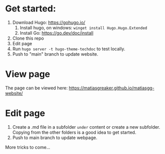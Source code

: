 # Get started:

1. Download Hugo: https://gohugo.io/
   1. Install hugo, on windows: `winget install Hugo.Hugo.Extended`
   2. Install Go: https://go.dev/doc/install
2. Clone this repo
3. Edit page
4. Run ```hugo server -t hugo-theme-techdoc``` to test locally.
5. Push to "main" branch to update website.

# View page

The page can be viewed here: https://matiasgreaker.github.io/matiasgg-website/

# Edit page

1. Create a .md file in a subfolder `under` content or create a new subfolder. Copying from the other folders is a good idea to get started.
2. Push to main branch to update webpage.

More tricks to come...

